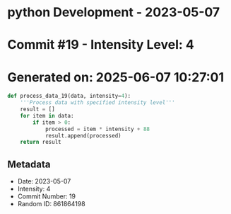 ﻿# python Development - 2023-05-07
# Commit #19 - Intensity Level: 4
# Generated on: 2025-06-07 10:27:01
```python
def process_data_19(data, intensity=4):
    '''Process data with specified intensity level'''
    result = []
    for item in data:
        if item > 0:
            processed = item * intensity + 88
            result.append(processed)
    return result
```
## Metadata
- Date: 2023-05-07
- Intensity: 4
- Commit Number: 19
- Random ID: 861864198
